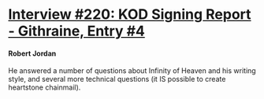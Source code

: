 # [Interview #220: KOD Signing Report - Githraine, Entry #4](https://www.theoryland.com/intvmain.php?i=220#4)

#### Robert Jordan

He answered a number of questions about Infinity of Heaven and his writing style, and several more technical questions (it IS possible to create heartstone chainmail).

